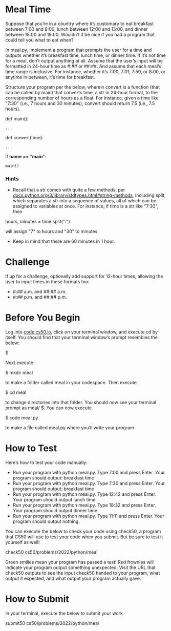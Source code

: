 # Meal Time
Suppose that you’re in a country where it’s customary to eat breakfast between 7:00 and 8:00, lunch between 12:00 and 13:00, and dinner between 18:00 and 19:00. Wouldn’t it be nice if you had a program that could tell you what to eat when?

In meal.py, implement a program that prompts the user for a time and outputs whether it’s breakfast time, lunch time, or dinner time. If it’s not time for a meal, don’t output anything at all. Assume that the user’s input will be formatted in 24-hour time as #:## or ##:##. And assume that each meal’s time range is inclusive. For instance, whether it’s 7:00, 7:01, 7:59, or 8:00, or anytime in between, it’s time for breakfast.

Structure your program per the below, wherein convert is a function (that can be called by main) that converts time, a str in 24-hour format, to the corresponding number of hours as a float. For instance, given a time like "7:30" (i.e., 7 hours and 30 minutes), convert should return 7.5 (i.e., 7.5 hours).

def main():
    
    ...


def convert(time):
    
    ...


if __name__ == "__main__":
    
    main()

### Hints
* Recall that a str comes with quite a few methods, per [docs.python.org/3/library/stdtypes.html#string-methods](https://docs.python.org/3/library/stdtypes.html#string-methods), including split, which separates a str into a sequence of values, all of which can be assigned to variables at once. For instance, if time is a str like "7:30", then

hours, minutes = time.split(":")

will assign "7" to hours and "30" to minutes.

* Keep in mind that there are 60 minutes in 1 hour.

# Challenge

If up for a challenge, optionally add support for 12-hour times, allowing the user to input times in these formats too:

* #:## a.m. and ##:## a.m.
* #:## p.m. and ##:## p.m.

# Before You Begin
Log into [code.cs50.io](https://code.cs50.io/), click on your terminal window, and execute cd by itself. You should find that your terminal window’s prompt resembles the below:

$

Next execute

$ mkdir meal

to make a folder called meal in your codespace.
Then execute

$ cd meal

to change directories into that folder. You should now see your terminal prompt as meal/ $. You can now execute

$ code meal.py

to make a file called meal.py where you’ll write your program.

# How to Test

Here’s how to test your code manually:

* Run your program with python meal.py. Type 7:00 and press Enter. Your program should output:
breakfast time   
* Run your program with python meal.py. Type 7:30 and press Enter. Your program should output:
breakfast time
* Run your program with python meal.py. Type 12:42 and press Enter. Your program should output
lunch time
* Run your program with python meal.py. Type 18:32 and press Enter. Your program should output
dinner time
* Run your program with python meal.py. Type 11:11 and press Enter. Your program should output nothing.

You can execute the below to check your code using check50, a program that CS50 will use to test your code when you submit. But be sure to test it yourself as well!

check50 cs50/problems/2022/python/meal

Green smilies mean your program has passed a test! Red frownies will indicate your program output something unexpected. Visit the URL that check50 outputs to see the input check50 handed to your program, what output it expected, and what output your program actually gave.

# How to Submit

In your terminal, execute the below to submit your work.

submit50 cs50/problems/2022/python/meal
